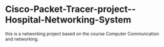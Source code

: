 # Cisco-Packet-Tracer-project--Hospital-Networking-System
this is a networking project based on the course Computer Communcation and networking.

